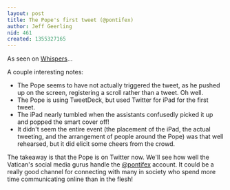 ```yaml
---
layout: post
title: The Pope's first tweet (@pontifex)
author: Jeff Geerling
nid: 461
created: 1355327165
---
```

As seen on <a href="http://whispersintheloggia.blogspot.com/2012/12/habemuspapam-pope-tweets.html">Whispers</a>...

A couple interesting notes:

<ul>
<li>The Pope seems to have not actually triggered the tweet, as he pushed up on the screen, registering a scroll rather than a tweet. Oh well.</li>
<li>The Pope is using TweetDeck, but used Twitter for iPad for the first tweet.</li>
<li>The iPad nearly tumbled when the assistants confusedly picked it up and popped the smart cover off!</li>
<li>It didn't seem the entire event (the placement of the iPad, the actual tweeting, and the arrangement of people around the Pope) was that well rehearsed, but it did elicit some cheers from the crowd.</li>
</ul>

The takeaway is that the Pope is on Twitter now. We'll see how well the Vatican's social media gurus handle the <a href="https://twitter.com/Pontifex">@pontifex</a> account. It could be a really good channel for connecting with many in society who spend more time communicating online than in the flesh!
